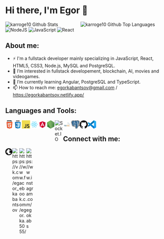 # Hi there, I'm Egor 👋

<a href="https://github.com/anuraghazra/github-readme-stats">
  <img align="left" width="47%" alt="karroge10 Github Stats" src="https://github-readme-stats-mu-three-52.vercel.app/api?username=karroge10&show_icons=true&theme=dark"/>
</a>
<a href="https://github.com/anuraghazra/github-readme-stats">
  <img align="left" width="47%" alt="karroge10 Github Top Languages" src="https://github-readme-stats.vercel.app/api/top-langs/?username=karroge10&layout=compact"/>
</a>

![NodeJS](https://img.shields.io/badge/node.js-6DA55F?style=for-the-badge&logo=node.js&logoColor=white)
![JavaScript](https://img.shields.io/badge/javascript-%23323330.svg?style=for-the-badge&logo=javascript&logoColor=%23F7DF1E)
![React](https://img.shields.io/badge/react-%2320232a.svg?style=for-the-badge&logo=react&logoColor=%2361DAFB)
<br/>

## About me:

- ⚡ I'm a fullstack developer mainly specializing in JavaScript, React, HTML5, CSS3, Node.js, MySQL and PostgreSQL.
- 👀 I’m interested in fullstack developement, blockchain, AI, movies and videogames.
- 🌱 I’m currently learning Angular, PostgreSQL and TypeScript.
- 📫 How to reach me: egorkabantsov@gmail.com / https://egorkabantsov.netlify.app/

## Languages and Tools:

<img align="left" alt="HTML5" width="26px" src="https://raw.githubusercontent.com/github/explore/80688e429a7d4ef2fca1e82350fe8e3517d3494d/topics/html/html.png" />
<img align="left" alt="CSS3" width="26px" src="https://raw.githubusercontent.com/github/explore/80688e429a7d4ef2fca1e82350fe8e3517d3494d/topics/css/css.png" />
<img align="left" alt="JavaScript" width="26px" src="https://raw.githubusercontent.com/github/explore/80688e429a7d4ef2fca1e82350fe8e3517d3494d/topics/javascript/javascript.png" />
<img align="left" alt="React" width="26px" src="https://raw.githubusercontent.com/github/explore/80688e429a7d4ef2fca1e82350fe8e3517d3494d/topics/react/react.png" />
<img align="left" alt="Angular" width="26px" src="https://raw.githubusercontent.com/github/explore/78df643247d429f6cc873026c0622819ad797942/topics/angular/angular.png" />
<img align="left" alt="Node.js" width="26px" src="https://raw.githubusercontent.com/github/explore/80688e429a7d4ef2fca1e82350fe8e3517d3494d/topics/nodejs/nodejs.png" />
<img align="left" alt="Socket.IO" width="26px" src="https://camo.githubusercontent.com/2e17e13af7210134525f3781216228b81eade94004a0e01e36f419fc10638da7/68747470733a2f2f696d616765732e6f70656e636f6c6c6563746976652e636f6d2f736f636b6574696f2f303530653565622f6c6f676f2f36342e706e67" />
<img align="left" alt="MySQL" width="26px" src="https://raw.githubusercontent.com/github/explore/80688e429a7d4ef2fca1e82350fe8e3517d3494d/topics/mysql/mysql.png" />
<img align="left" alt="PostgreSQL" width="26px" src="https://raw.githubusercontent.com/github/explore/80688e429a7d4ef2fca1e82350fe8e3517d3494d/topics/postgresql/postgresql.png" />
<img align="left" alt="GitHub" width="26px" src="https://raw.githubusercontent.com/github/explore/78df643247d429f6cc873026c0622819ad797942/topics/github/github.png" />
<img align="left" alt="Visual Studio Code" width="26px" src="https://raw.githubusercontent.com/github/explore/80688e429a7d4ef2fca1e82350fe8e3517d3494d/topics/visual-studio-code/visual-studio-code.png" />
<br/>

## Connect with me:

[<img align="left" alt="egorkabantsov.netlify.app" width="22px" src="https://raw.githubusercontent.com/iconic/open-iconic/master/svg/globe.svg" />][website]
[<img align="left" alt="https://vk.com/egor_kabantsov" width="22px" src="https://cdn.jsdelivr.net/npm/simple-icons@v7/icons/vk.svg"/>][VK]
[<img align="left" alt="https://www.facebook.com/egor.ka.5055/" width="22px" src="https://cdn.jsdelivr.net/npm/simple-icons@v3/icons/facebook.svg" />][facebook]
[<img align="left" alt="https://www.instagram.com/egokabs" width="22px" src="https://cdn.jsdelivr.net/npm/simple-icons@v3/icons/instagram.svg" />][instagram]

[website]: https://egorkabantsov.netlify.app/
[vk]: https://vk.com/egor_kabantsov
[instagram]: https://www.instagram.com/egokabs
[facebook]: https://www.facebook.com/egor.ka.5055/
